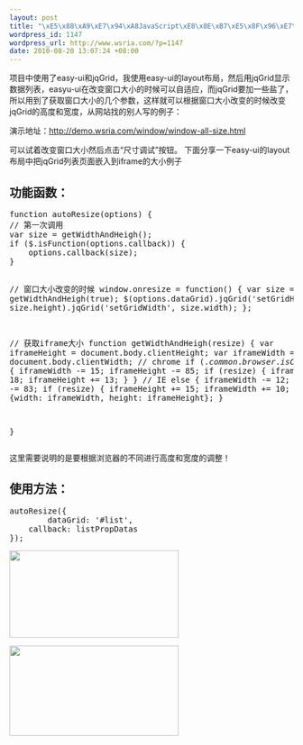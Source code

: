 ```yaml
--- 
layout: post
title: "\xE5\x88\xA9\xE7\x94\xA8JavaScript\xE8\x8E\xB7\xE5\x8F\x96\xE7\xAA\x97\xE5\x8F\xA3/Body\xE7\x9A\x84\xE5\xAE\xBD\xE5\xBA\xA6\xE5\x92\x8C\xE9\xAB\x98\xE5\xBA\xA6(\xE8\xAE\xA9jqGrid\xE8\x87\xAA\xE9\x80\x82\xE5\xBA\x94\xE7\xAA\x97\xE5\x8F\xA3\xE5\xA4\xA7\xE5\xB0\x8F)"
wordpress_id: 1147
wordpress_url: http://www.wsria.com/?p=1147
date: 2010-08-20 13:07:24 +08:00
---
```

项目中使用了easy-ui和jqGrid，我使用easy-ui的layout布局，然后用jqGrid显示数据列表，easyu-ui在改变窗口大小的时候可以自适应，而jqGrid要加一些盐了，所以用到了获取窗口大小的几个参数，这样就可以根据窗口大小改变的时候改变jqGrid的高度和宽度，从网站找的别人写的例子：

演示地址：<a href="http://demo.wsria.com/window/window-all-size.html">http://demo.wsria.com/window/window-all-size.html</a>

可以试着改变窗口大小然后点击“尺寸调试”按钮。
下面分享一下easy-ui的layout布局中把jqGrid列表页面嵌入到iframe的大小例子
<!--more-->
<h2>功能函数：</h2>
<pre class="brush: js">function autoResize(options) {
// 第一次调用
var size = getWidthAndHeigh();
if ($.isFunction(options.callback)) {
	options.callback(size);
}

// 窗口大小改变的时候
window.onresize = function() {
	var size = getWidthAndHeigh(true);
	$(options.dataGrid).jqGrid('setGridHeight', size.height).jqGrid('setGridWidth', size.width);
};

// 获取iframe大小
function getWidthAndHeigh(resize) {
	var iframeHeight = document.body.clientHeight;
	var iframeWidth = document.body.clientWidth;
	// chrome
	if ($.common.browser.isChrome()) {
		iframeWidth -= 16;
		iframeHeight -= 85;
	}
	// firefox
	else if ($.common.browser.isMozila()) {
		iframeWidth -= 15;
		iframeHeight -= 85;
		if (resize) {
			iframeWidth += 18;
			iframeHeight += 13;
		}
	} 
	// IE
	else {
		iframeWidth -= 12;
		iframeHeight -= 83;
		if (resize) {
			iframeHeight += 15;
			iframeWidth += 10;
		}
	}
	return {width: iframeWidth, height: iframeHeight};
}

}</pre>
这里需要说明的是要根据浏览器的不同进行高度和宽度的调整！
<h2>使用方法：</h2>
<pre class="brush: js">autoResize({
        dataGrid: '#list',
	callback: listPropDatas
});</pre>
<a href="http://www.kafeitu.me/files/2010/08/full-size-for-jqgrid.png"><img class="size-medium wp-image-1148" title="full size for jqgrid" src="http://www.kafeitu.me/files/2010/08/full-size-for-jqgrid-300x155.png" alt="" width="300" height="155" /></a>

<a href="http://www.kafeitu.me/files/2010/08/small-size-for-jqgrid.png"><img class="size-medium wp-image-1149" title="small size for jqgrid" src="http://www.kafeitu.me/files/2010/08/small-size-for-jqgrid-300x160.png" alt="" width="300" height="160" /></a>
